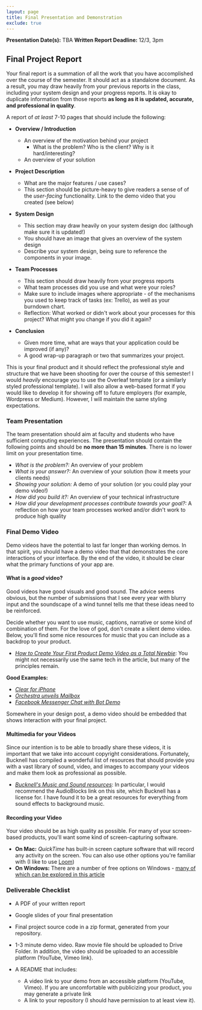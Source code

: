 ```yaml
---
layout: page
title: Final Presentation and Demonstration
exclude: true
---
```


**Presentation Date(s):** TBA
**Written Report Deadline:** 12/3, 3pm  


## Final Project Report
Your final report is a summation of all the work that you have accomplished over the course of the semester. It should act as a standalone document. As a result, you may draw heavily from your previous reports in the class, including your system design and your progress reports. It is okay to duplicate information from those reports **as long as it is updated, accurate, and professional in quality**.

A report of _at least_ 7-10 pages that should include the following:

- **Overview / Introduction**
  - An overview of the motivation behind your project
    - What is the problem? Who is the client? Why is it hard/interesting?
  - An overview of your solution

- **Project Description**
  - What are the major features / use cases?
  - This section should be picture-heavy to give readers a sense of of the _user-facing_ functionality. Link to the demo video that you created (see below)

- **System Design**
  - This section may draw heavily on your system design doc (although make sure it is updated!)
  - You should have an image that gives an overview of the system design
  - Describe your system design, being sure to reference the components in your image.

- **Team Processes**
  - This section should draw heavily from your progress reports
  - What team processes did you use and what were your roles?
  - Make sure to include images where appropriate - of the mechanisms you used to keep track of tasks (ex: Trello), as well as your burndown chart.
  - Reflection: What worked or didn't work about your processes for this project? What might you change if you did it again?

- **Conclusion**
  - Given more time, what are ways that your application could be improved (if any)?
  - A good wrap-up paragraph or two that summarizes your project.

This is your final product and it should reflect the professional style and structure that we have been shooting for over the course of this semester! I would _heavily_ encourage you to use the Overleaf template (or a similarly styled professional template). I will also allow a web-based format if you would like to develop it for showing off to future employers (for example, Wordpress or Medium). However, I will maintain the same styling expectations.

### Team Presentation
The team presentation should aim at faculty and students who have sufficient computing experiences. The presentation should contain the following points and should be **no more than 15 minutes**. There is no lower limit on your presentation time.
- _What is the problem?:_ An overview of your problem
- _What is your answer?:_ An overview of your solution (how it meets your clients needs)
- _Showing your solution:_ A demo of your solution (or you could play your demo video!)
- _How did you build it?:_ An overview of your technical infrastructure
- _How did your development processes contribute towards your goal?:_ A reflection on how your team processes worked and/or didn't work to produce high quality

### Final Demo Video
Demo videos have the potential to last far longer than working demos. In that spirit, you should have a demo video that that demonstrates the core interactions of your interface. By the end of the video, it should be clear what the primary functions of your app are.

#### What is a _good_ video?

Good videos have good visuals and good sound. The advice seems obvious, but the number of submissions that I see every year with blurry input and the soundscape of a wind tunnel tells me that these ideas need to be reinforced.

Decide whether you want to use music, captions, narrative or some kind of combination of them. For the love of god, don't create a silent demo video. Below, you'll find some nice resources for music that you can include as a backdrop to your product.

- [_How to Create Your First Product Demo Video as a Total Newbie_](https://www.process.st/product-demo-video/): You might not necessarily use the same tech in the article, but many of the principles remain.

**Good Examples:**

- [_Clear for iPhone_](https://www.youtube.com/watch?v=S00H-rz7fGo)
- [_Orchestra unveils Mailbox_](https://www.youtube.com/watch?v=_Us1Ws4i14c)
- [_Facebook Messenger Chat with Bot Demo_](https://www.youtube.com/watch?v=_Kk3AbP3SI0)

Somewhere in your design post, a demo video should be embedded that shows interaction with your final project.

#### Multimedia for your Videos
Since our intention is to be able to broadly share these videos, it is important that we take into account copyright considerations. Fortunately, Bucknell has compiled a wonderful list of resources that should provide you with a vast library of sound, video, and images to accompany your videos and make them look as professional as possible.

- [_Bucknell's Music and Sound resources_](http://researchbysubject.bucknell.edu/c.php?g=89792&p=579601): In particular, I would recommend the AudioBlocks link on this site, which Bucknell has a license for. I have found it to be a great resources for everything from sound effects to background music.


#### Recording your Video
Your video should be as high quality as possible. For many of your screen-based products, you'll want some kind of screen-capturing software.

- **On Mac:** _QuickTime_ has built-in screen capture software that will record any activity on the screen. You can also use other options you're familiar with (I like to use [Loom](https://www.loom.com/))
- **On Windows:** There are a number of free options on Windows - [many of which can be explored in this article](http://www.techradar.com/news/the-best-free-screen-recorder)


### Deliverable Checklist
- A PDF of your written report
- Google slides of your final presentation
- Final project source code in a zip format, generated from your repository.
- 1-3 minute demo video. Raw movie file should be uploaded to Drive Folder. In addition, the video should be uploaded to an accessible platform (YouTube, Vimeo link).

- A README that includes:
  - A video link to your demo from an accessible platform (YouTube, Vimeo). If you are uncomfortable with publicizing your product, you may generate a private link
  - A link to your repository (I should have permission to at least view it). 
